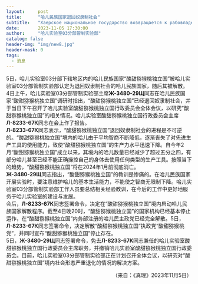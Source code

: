 ```yaml
---
layout:     post
title:      "哈儿民族国家退回奴隶制社会"
subtitle:   "Хаерское национальное государство возвращается к рабовладельческому обществу"
date:       2023-11-05 17:30:00
author:     "哈儿实验室03分部管制实验部"
catalog: false
header-img: "img/new8.jpg"
header-mask: 0
tags:
  - 消息
---
```


5日，哈儿实验室03分部下辖地区内的哈儿民族国家“酸甜猕猴桃独立国”被哈儿实验室03分部管制实验部认定为退回奴隶制社会的哈儿民族国家，随后其被解散。  
4日上午，哈儿实验室03分部管制实验部主席**Ж-3480-29Щ**同志在哈儿民族国家“酸甜猕猴桃独立国”调研时指出，“酸甜猕猴桃独立国”已经退回奴隶制社会，并于当日下午召开了哈儿实验室酸甜猕猴桃独立国行政委员会全体会议，以研究“酸甜猕猴桃独立国”的相关情况。哈儿实验室酸甜猕猴桃独立国行政委员会主席**Л-8233-67К**同志在会上作了报告。  
**Л-8233-67К**同志表示，“酸甜猕猴桃独立国”退回奴隶制社会的进程是不可逆的。“酸甜猕猴桃独立国”境内的哈儿由于平均智商不断降低，逐渐丧失了对先进生产工具的使用能力，致使“酸甜猕猴桃独立国”的生产力水平迅速下降。自今年2月“酸甜猕猴桃独立国”成立以来，其境内的哈儿数量已经减少了超过五分之四，有部分哈儿甚至已经不能正确操控自己的身体去使用任何类型的生产工具。按照当下的趋势，“酸甜猕猴桃独立国”将在2024年1月前彻底消亡。  
**Ж-3480-29Щ**同志指出，“酸甜猕猴桃独立国”的教训是惨痛的。在哈儿民族国家开展实验时，要注意维护哈儿的基本生活能力，不能使之智商无限制下降。哈儿实验室03分部管制实验部工作人员要总结相关经验教训，在今后的工作中更好地服务于哈儿实验室的建设与发展。  
会后，**Л-8233-67К**同志签署命令，决定在“酸甜猕猴桃独立国”境内启动哈儿民族国家解散程序。截至4日晚20时，“酸甜猕猴桃独立国”的国家机构已经基本停止运作，在“酸甜猕猴桃独立国”内务部注册的哈儿民主政党已经完全解散。5日，**Л-8233-67К**同志签署命令，决定解散“酸甜猕猴桃独立国”执政党“酸甜猕猴桃党”，并同时宣布“酸甜猕猴桃独立国”停止存在。  
5日，**Ж-3480-29Щ**同志签署命令，免去**Л-8233-67К**同志兼任的哈儿实验室酸甜猕猴桃独立国行政委员会主席职务，并撤销哈儿实验室酸甜猕猴桃独立国行政委员会。目前，哈儿实验室03分部管制实验部正在计划召开全体会议，以研究对“酸甜猕猴桃独立国”境内社会形态严重退化的情况的解决方案。
<div style="text-align: right">（来自：《真理》2023年11月5日）</div>